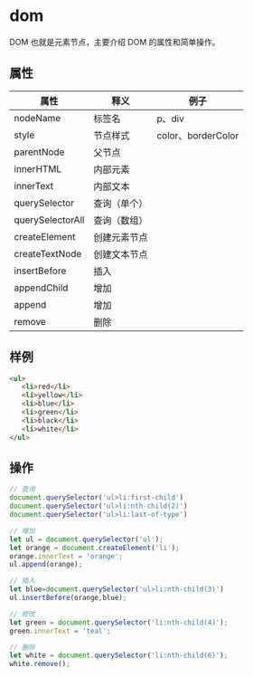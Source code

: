 # dom

DOM 也就是元素节点，主要介绍 DOM 的属性和简单操作。

## 属性

| 属性             | 释义         | 例子               |
| ---------------- | ------------ | ------------------ |
| nodeName         | 标签名       | p、div             |
| style            | 节点样式     | color、borderColor |
| parentNode       | 父节点       |                    |
| innerHTML        | 内部元素     |                    |
| innerText        | 内部文本     |                    |
| querySelector    | 查询（单个） |                    |
| querySelectorAll | 查询（数组） |                    |
| createElement    | 创建元素节点 |                    |
| createTextNode   | 创建文本节点 |                    |
| insertBefore     | 插入         |                    |
| appendChild      | 增加         |                    |
| append           | 增加         |                    |
| remove           | 删除         |                    |

## 样例

```html
<ul>
   <li>red</li>
   <li>yellow</li>
   <li>blue</li>
   <li>green</li>
   <li>black</li>
   <li>white</li>
</ul>
```

## 操作

```js
// 查询
document.querySelector('ul>li:first-child')
document.querySelector('ul>li:nth-child(2)')
document.querySelector('ul>li:last-of-type')

// 增加
let ul = document.querySelector('ul');
let orange = document.createElement('li');
orange.innerText = 'orange';
ul.append(orange);

// 插入
let blue=document.querySelector('ul>li:nth-child(3)')
ul.insertBefore(orange,blue);

// 修改
let green = document.querySelector('li:nth-child(4)');
green.innerText = 'teal';

// 删除
let white = document.querySelector('li:nth-child(6)');
white.remove();
```

